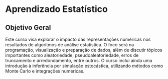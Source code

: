 # Aprendizado Estatístico

## Objetivo Geral
Este curso visa explorar o impacto das representações numéricas nos resultados de algoritmos de análise estatística. O foco será na programação, visualização e preparação de dados, além de discutir tópicos importantes como aleatoriedade, pseudoaleatoriedade, erros de truncamento e arredondamento, entre outros. O curso inclui ainda uma introdução à inferência por simulação estocástica, utilizando métodos como Monte Carlo e integrações numéricas.


